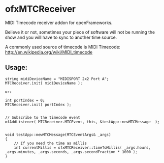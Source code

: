 ofxMTCReceiver
==============

MIDI Timecode receiver addon for openFrameworks.

Believe it or not, sometimes your piece of software will not be running the show and you will have to sync to another time source.

A commonly used source of timecode is MIDI Timecode: http://en.wikipedia.org/wiki/MIDI_timecode

Usage:
------------



    
	string midiDeviceName = "MIDISPORT 2x2 Port A";  
	MTCReceiver.init( midiDeviceName );  

	or:  
  
	int portIndex = 0;  
	MTCReceiver.init( portIndex );  	
  

	// Subscribe to the timecode event  
	ofAddListener( MTCReceiver.MTCEvent, this, &testApp::newMTCMessage  );  


	void testApp::newMTCMessage(MTCEventArgs& _args)
	{  
		// If you need the time as millis  
		int currentMillis = ofxMTCReceiver::timeToMillis( _args.hours, _args.minutes, _args.seconds, _args.secondFraction * 1000 );
	} 
	